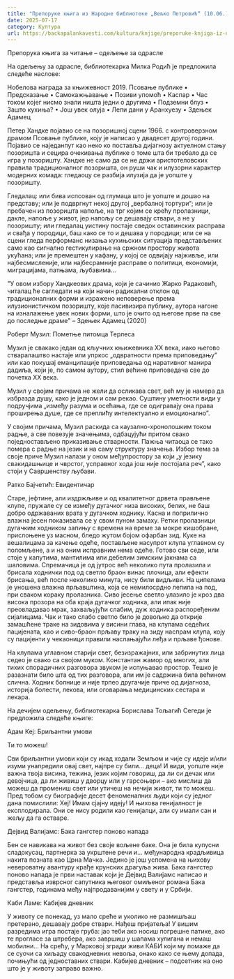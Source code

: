 ```yaml
---
title: "Препоруке књига из Народне библиотеке „Вељко Петровић“ (10.06.)"
date: 2025-07-17
category: Култура
url: https://backapalankavesti.com/kultura/knjige/preporuke-knjiga-iz-narodne-biblioteke-veljko-petrovic-10-06/
---
```


Препорука књига за читање – одељење за одрасле

На одељењу за одрасле, библиотекарка Милка Родић је предложила следеће наслове:

Нобелова награда за књижевност 2019. Псовање публике • Предсказање • Самокажњавање • Позиви упомоћ • Каспар • Час током којег нисмо знали ништа једни о другима • Подземни блуз • Зашто кухиња? • Још увек олуја • Лепи дани у Аранхуезу • Здењек Адамец

Петер Хандке појавио се на позоришној сцени 1966. с контроверзном драмом Псовање публике, коју је написао у двадесет другој години. Појавио се наједанпут као неко ко поставља дијагнозу актуелном стању позоришта и сецира очекивања публике о томе шта би требало да се игра у позоришту. Хандке не само да се не држи аристотеловских правила традиционалног позоришта, он руши чак и илузорни карактер модерних комада: гледаоцу се разбија илузија да је уопште у позоришту.

Гледалац: или бива испсован од глумаца што је уопште и дошао на представу; или је подвргнут некој другој „вербалној тортури“; или је пребачен из позоришта напоље, на трг којим се крећу пролазници, дакле, напоље у живот, јер напољу се дешавају ствари, а не у позоришту; или гледалац уистину постаје сведок оставинских расправа и свађа у породици, баш како се то и дешава у породици; или се на сцени гледа перформанс низања кухињских ситуација представљених само као сигнално гестикулирање на сржном простору живота укућана; или је премештен у кафану, у којој се одвијају најживље, или најбесмисленије, или најбесрамније расправе о политици, економији, миграцијама, патњама, љубавима…

&quot;У овом избору Хандкеових драма, који је сачинио Жарко Радаковић, читалац ће сагледати на који начин радикални отклон од традиционалних форми и изражено неповерење према илузионистичком позоришту, које пасивизира публику, аутора нагоне на изналажење увек нових форми, што је очито од његове прве па све до последње драме&quot; – Здењек Адамец (2020)

Роберт Музил: Пометње питомца Терлеса

Музил је свакако један од кључних књижевника XX века, иако његово стваралаштво настаје или упркос „одвратности према приповедању” или као покушај еманципације приповедања од наративног манира дадиља, који је, по самом аутору, стил већине приповедача све до почетка XX века.

Музил у својим причама не жели да осликава свет, већ му је намера да избразда душу, како је једном и сам рекао. Суштину уметности види у подручјима „између разума и осећања, где се одигравају она права проширења душе, где се преплићу интелектуално и емоционално”.

У својим причама, Музил раскида са каузално-хронолошким током радње, а све повезује значењима, одбацујући притом свако поједностављено приказивање стварности. Пажња читаоца се тако помера с радње на језик и на саму структуру значења. Избор тема за своје приче Музил налази у оном међупростору за који „у језику свакидашњице и чврстог, усправног хода још није постојала реч”, како стоји у Савршенству љубави.

Ратко Бајчетић: Евидентичар

Старе, јефтине, али издржљиве и од квалитетног дрвета прављене клупе, пружале су се између дугачког низа високих, белих, не баш добро одржаваних врата у дугачком ходнику. Касна и поприлично влажна јесен показивала се у свом пуном замаху. Ретки пролазници дугачким ходником запињу с времена на време за мокре кишобране, прислоњене уз масном, бледо жутом бојом офарбан зид. Куке на вешалицама за качење одеће, постављене насупрот клупа углавном су поломљене, а и на оним исправним нема одеће. Готово сви седе, или стоје у капутима, мантилима или дебелим зимским јакнама са шаловима. Спремачица је од јутрос већ неколико пута пролазила и брисала ходнички под од светло браон винас плочица, али ефекти брисања, већ
после неколико минута, нису били видљиви. На ципелама је уношена влажна прљавштина, која се немилосрдно лепила на под, при сваком кораку пролазника. Сиво јесење светло улазило је кроз два висока прозора на оба краја дугачког ходника, али ипак није преовладавао мрак, захваљујући слабим, дуж ходника распоређеним сијалицама. Чак и тако слабо светло било је довољно да открије замашћене траке на зидовима у висини глава, на клупама седећих пацијената, као и сиво-браон прљаву траку на зиду наспрам клупа, коју су пацијенти у чекаоници правили наслањајући леђа и прљаве ђонове.

На клупама углавном старији свет, безизражајних, или забринутих лица седео је свако са својом муком. Константан жамор од многих, али тихих спорадичних разговора звуком је испуњавао простор. Тешко је разазнати било шта од тих разговора, али им је садржина била већином слична. Ходник болнице и није трпео другачије приче од дијагноза, историја болести, лекова, или оговарања медицинских сестара и лекара.

На дечијем одељењу, библиотекарка Борислава Тољагић Сегеди је предложила следеће књиге:

Адам Кеј: Бриљантни умови

Ти то можеш!

Сви бриљантни умови који су икад ходали Земљом и чије су идеје и/или изуми унапредили овај свет, најпре су били… деца! И види, уопште није важна твоја висина, тежина, језик којим говориш, да ли си дечак или девојчица, да ли живиш у дворцу или у гарсоњери – ако мислиш да можеш да промениш свет или утичеш на нечији живот, ти то можеш. Пред тобом су биографије десет феноменалних људи који су једног дана помислили: Хеј! Имам сјајну идеју! И њихова генијалност је експлодирала. Они се нису родили као генијалци, али су имали сан и жељу да га остваре.

Дејвид Валијамс: Бака гангстер поново напада

Бен се навикава на живот без своје вољене баке. Она је била купусни сладокусац, партнерка за укрштене речи и… међународна крадљивица накита позната као Црна Мачка. Једино је још успомена на њихову невероватну авантуру крађе крунских драгуља жива. Бака гангстер поново напада је први наставак који је Дејвид Валијамс написао и представља изврсног сапутника његовог омиљеног романа Бака гангстер, годинама међу најпродаванијим у свету и у Србији.

Каби Ламе: Кабијев дневник

У животу се понекад, уз мало среће и уколико не размишљаш претерано, дешавају добре ствари. Нађеш пријатеља! У вишим разредима игра постаје груба: јао теби ако носиш погрешне патике, ако те прогласе за штребера, ако завршиш у шапама хулигана и немаш мобилни… На срећу, у Марковој згради живи КАБИ који му помаже да се суочи са хиљаду свакодневних невоља, онако како се њему допада, почињући од једноставних ствари. Кабијев дневник – подсетник на оно што је у животу заправо важно.
